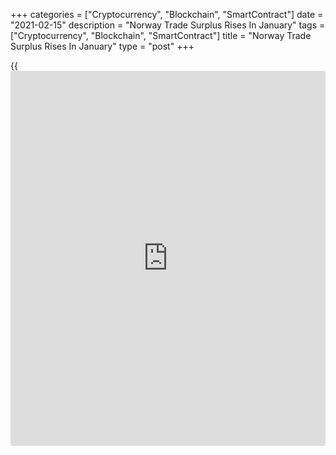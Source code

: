 +++
categories = ["Cryptocurrency", "Blockchain", "SmartContract"]
date = "2021-02-15"
description = "Norway Trade Surplus Rises In January"
tags = ["Cryptocurrency", "Blockchain", "SmartContract"]
title = "Norway Trade Surplus Rises In January"
type = "post"
+++

{{<iframe id="large-banner" src="https://www.bounty.group/#slide=11.0" width="100%" height="600" scrolling="no" style="border: 0px solid rgb(216, 221, 230); border-radius: 3px;">}}

Norway's trade surplus increased in January from a year ago, as exports
grew and imports declined, data from Statistics Norway showed on Monday.

The trade surplus rose to NOK 23.081 billion in January from NOK 14.946
billion in the same month last year. In December, the trade surplus was
NOK 12.111 billion.

Exports gained 2.5 percent year-on-year in January and increased 2.8
percent from a month ago.

Imports decreased 10.1 percent annually in January and declined 12.8
percent from the previous month.

The mainland trade deficit decreased to NOK 19.463 billion in January
from NOK 24.483 billion in the previous month. In the same month last
year, the trade deficit was NOK 19.800 billion.

For comments and feedback [contact](https://www.playgroundfx.com/contact/): editorial@rtt[news](https://www.letsplayfx.com/blog/forex-news-website/).com

[Economic News][1]

 **What parts of the world are seeing the best (and worst) economic
performances lately? Click[here][2] to check out our [Econ Scorecard][2]
and find out! See up-to-the-moment [ranking](https://www.playgroundfx.com/blog/crypto-exchange-ranking/)s for the best and worst
performers in [GDP][3], [unemployment rate][4], [inflation][5] and much
more.**

   1. www.rtt[news](https://www.letsplayfx.com/blog/forex-news-website/).com/Content/EconomicNews.aspx
   2. www.rtt[news](https://www.letsplayfx.com/blog/forex-news-website/).com/economic-scorecard/world-rank/retail-sales/highest-performance.aspx
   3. www.rtt[news](https://www.letsplayfx.com/blog/forex-news-website/).com/economic-scorecard/world-rank/GDP/highest-performance.aspx
   4. www.rtt[news](https://www.letsplayfx.com/blog/forex-news-website/).com/economic-scorecard/world-rank/unemployment-rate/lowest-performance.aspx
   5. www.rtt[news](https://www.letsplayfx.com/blog/forex-news-website/).com/economic-scorecard/world-rank/CPI/highest-performance.aspx
